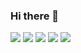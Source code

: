 ### Hi there 👋

<!--
**LiaoWC/liaowc** is a ✨ _special_ ✨ repository because its `README.md` (this file) appears on your GitHub profile.

Here are some ideas to get you started:

- 🔭 I’m currently working on ...
- 🌱 I’m currently learning ...
- 👯 I’m looking to collaborate on ...
- 🤔 I’m looking for help with ...
- 💬 Ask me about ...
- 📫 How to reach me: ...
- 😄 Pronouns: ...
- ⚡ Fun fact: ...
-->

![](https://github-profile-summary-cards.vercel.app/api/cards/profile-details?username=liaowc&theme=default)
![](https://github-profile-summary-cards.vercel.app/api/cards/repos-per-language?username=liaowc&theme=nord_bright)
![](https://github-profile-summary-cards.vercel.app/api/cards/most-commit-language?username=liaowc&theme=nord_bright)
![](https://github-profile-summary-cards.vercel.app/api/cards/stats?username=liaowc&theme=nord_bright)
![](https://github-profile-summary-cards.vercel.app/api/cards/productive-time?username=liaowc&theme=nord_bright)
